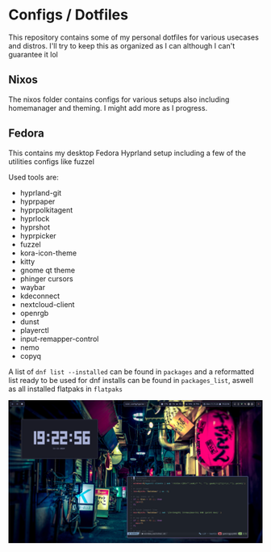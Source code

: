 # Configs / Dotfiles

This repository contains some of my personal dotfiles for various usecases and distros. I'll try to keep this as organized as I can although I can't guarantee it lol

## Nixos

The nixos folder contains configs for various setups also including homemanager and theming. I might add more as I progress.

## Fedora

This contains my desktop Fedora Hyprland setup including a few of the utilities configs like fuzzel

Used tools are:
- hyprland-git
- hyprpaper
- hyprpolkitagent
- hyprlock
- hyprshot
- hyprpicker
- fuzzel
- kora-icon-theme
- kitty
- gnome qt theme
- phinger cursors
- waybar
- kdeconnect
- nextcloud-client
- openrgb
- dunst
- playerctl
- input-remapper-control
- nemo
- copyq

A list of `dnf list --installed` can be found in `packages` and a reformatted list ready to be used for dnf installs can be found in `packages_list`, aswell as all installed flatpaks in `flatpaks`

![Screenshot](./fedora/hyprland/screenshot.png)
